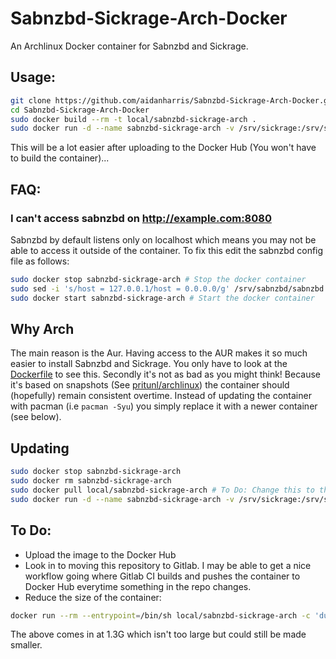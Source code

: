 # Sabnzbd-Sickrage-Arch-Docker

An Archlinux Docker container for Sabnzbd and Sickrage.

## Usage:

```bash
git clone https://github.com/aidanharris/Sabnzbd-Sickrage-Arch-Docker.git Sabnzbd-Sickrage-Arch-Docker
cd Sabnzbd-Sickrage-Arch-Docker
sudo docker build --rm -t local/sabnzbd-sickrage-arch .
sudo docker run -d --name sabnzbd-sickrage-arch -v /srv/sickrage:/srv/sickrage -v /srv/sabnzbd:/srv/sabnzbd -p 8080:8080 -p 8081:8081 local/sabnzbd-sickrage-arch
```

This will be a lot easier after uploading to the Docker Hub (You won't have to build the container)...

## FAQ:

### I can't access sabnzbd on http://example.com:8080

Sabnzbd by default listens only on localhost which means you may not be able to access it outside of the container. To fix this edit the sabnzbd config file as follows:

```bash
sudo docker stop sabnzbd-sickrage-arch # Stop the docker container
sudo sed -i 's/host = 127.0.0.1/host = 0.0.0.0/g' /srv/sabnzbd/sabnzbd.ini # Listen on all interfaces
sudo docker start sabnzbd-sickrage-arch # Start the docker container
```

## Why Arch

The main reason is the Aur. Having access to the AUR makes it so much easier to install Sabnzbd and Sickrage. You only have to look at the [Dockerfile](https://github.com/aidanharris/Sabnzbd-Sickrage-Arch-Docker/blob/master/Dockerfile) to see this. Secondly it's not as bad as you might think! Because it's based on snapshots (See [pritunl/archlinux](https://hub.docker.com/r/pritunl/archlinux/)) the container should (hopefully) remain consistent overtime. Instead of updating the container with pacman (i.e `pacman -Syu`) you simply replace it with a newer container (see below).

## Updating

```bash
sudo docker stop sabnzbd-sickrage-arch
sudo docker rm sabnzbd-sickrage-arch
sudo docker pull local/sabnzbd-sickrage-arch # To Do: Change this to the docker image on the docker hub
sudo docker run -d --name sabnzbd-sickrage-arch -v /srv/sickrage:/srv/sickrage -v /srv/sabnzbd:/srv/sabnzbd -p 8080:8080 -p 8081:8081 local/sabnzbd-sickrage-arch
```

## To Do:

* Upload the image to the Docker Hub
* Look in to moving this repository to Gitlab. I may be able to get a nice workflow going where Gitlab CI builds and pushes the container to Docker Hub everytime something in the repo changes.
* Reduce the size of the container:
```bash
docker run --rm --entrypoint=/bin/sh local/sabnzbd-sickrage-arch -c 'du -sh / 2>/dev/null | cut -f1'
```

The above comes in at 1.3G which isn't too large but could still be made smaller.
